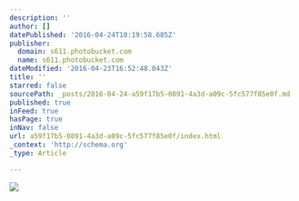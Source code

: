 ```yaml
---
description: ''
author: []
datePublished: '2016-04-24T10:19:58.685Z'
publisher:
  domain: s611.photobucket.com
  name: s611.photobucket.com
dateModified: '2016-04-23T16:52:48.043Z'
title: ''
starred: false
sourcePath: _posts/2016-04-24-a59f17b5-0891-4a3d-a09c-5fc577f85e0f.md
published: true
inFeed: true
hasPage: true
inNav: false
url: a59f17b5-0891-4a3d-a09c-5fc577f85e0f/index.html
_context: 'http://schema.org'
_type: Article

---
```

![](http://i611.photobucket.com/albums/tt191/Leda_Grace_Rasmussen/2016-04-21%2020.31.18_zpsumvepwr4.jpg?1461429565144&1461429577970&1461429588771&1461429602723&1461429624430)